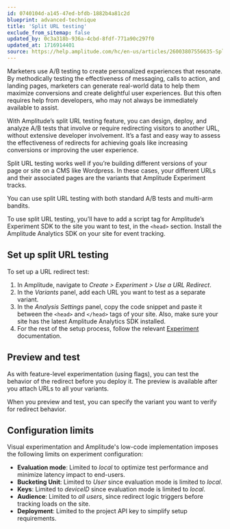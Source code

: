 ```yaml
---
id: 0740104d-a145-47ed-bfdb-1882b4a81c2d
blueprint: advanced-technique
title: 'Split URL testing'
exclude_from_sitemap: false
updated_by: 0c3a318b-936a-4cbd-8fdf-771a90c297f0
updated_at: 1716914401
source: https://help.amplitude.com/hc/en-us/articles/26003807556635-Split-URL-testing
---
```

Marketers use A/B testing to create personalized experiences that resonate. By methodically testing the effectiveness of messaging, calls to action, and landing pages, marketers can generate real-world data to help them maximize conversions and create delightful user experiences. But this often requires help from developers, who may not always be immediately available to assist.

With Amplitude’s split URL testing feature, you can design, deploy, and analyze A/B tests that involve or require redirecting visitors to another URL, without extensive developer involvement. It’s a fast and easy way to assess the effectiveness of redirects for achieving goals like increasing conversions or improving the user experience.

Split URL testing works well if you’re building different versions of your page or site on a CMS like Wordpress. In these cases, your different URLs and their associated pages are the variants that Amplitude Experiment tracks.

You can use split URL testing with both standard A/B tests and multi-arm bandits.

To use split URL testing, you’ll have to add a script tag for Amplitude’s Experiment SDK to the site you want to test, in the `<head>` section. Install the Amplitude Analytics SDK on your site for event tracking.

## Set up split URL testing

To set up a URL redirect test:

1. In Amplitude, navigate to *Create > Experiment > Use a URL Redirect*.
2. In the *Variants* panel, add each URL you want to test as a separate variant.
3. In the *Analysis Settings* panel, copy the code snippet and paste it between the `<head>` and `</head>` tags of your site. Also, make sure your site has the latest Amplitude Analytics SDK installed.
4. For the rest of the setup process, follow the relevant [Experiment](/docs/experiment) documentation.

## Preview and test

As with feature-level experimentation (using flags), you can test the behavior of the redirect before you deploy it. The preview is available after you attach URLs to all your variants.

When you preview and test, you can specify the variant you want to verify for redirect behavior.

## Configuration limits

Visual experimentation and Amplitude's low-code implementation imposes the following limits on experiment configuration:

* **Evaluation mode**: Limited to *local* to optimize test performance and minimize latency impact to end-users.
* **Bucketing Unit**: Limited to *User* since evaluation mode is limited to *local*.
* **Keys**: Limited to *deviceID* since evaluation mode is limited to *local*.
* **Audience**: Limited to *all users*, since redirect logic triggers before tracking loads on the site.
* **Deployment**: Limited to the project API key to simplify setup requirements.